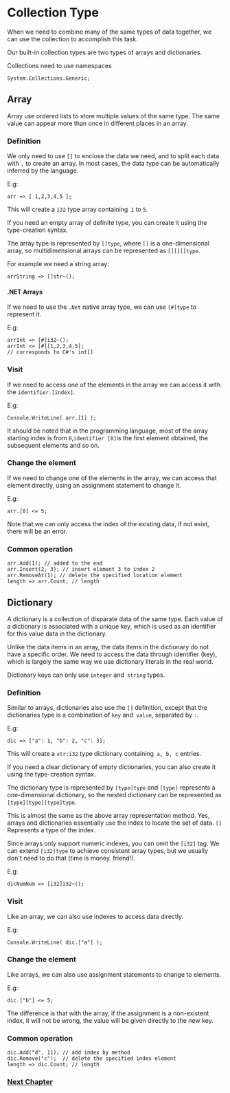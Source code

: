 # Collection Type
When we need to combine many of the same types of data together, we can use the collection to accomplish this task.

Our built-in collection types are two types of arrays and dictionaries.

Collections need to use namespaces
```
System.Collections.Generic;
```
## Array
Array use ordered lists to store multiple values ​​of the same type. The same value can appear more than once in different places in an array.
    
### Definition
We only need to use `[]` to enclose the data we need, and to split each data with `,` to create an array. In most cases, the data type can be automatically inferred by the language.

E.g:
```
arr => [ 1,2,3,4,5 ];
```
This will create a `i32` type array containing` 1` to `5`.

If you need an empty array of definite type, you can create it using the type-creation syntax.

The array type is represented by `[]type`, where `[]` is a one-dimensional array, so multidimensional arrays can be represented as `[][][]type`.

For example we need a string array:
```
arrString => []str~();
```
#### .NET Arrays
If we need to use the `.Net` native array type, we can use `[#]type` to represent it.

E.g:
```
arrInt => [#]i32~();
arrInt <= [#][1,2,3,4,5];
// corresponds to C#'s int[]
```
### Visit
If we need to access one of the elements in the array we can access it with the `identifier.[index]`.

E.g:
```
Console.WriteLine( arr.[1] );
```
It should be noted that in the programming language, most of the array starting index is from `0`,` identifier [0] `is the first element obtained, the subsequent elements and so on.
### Change the element
If we need to change one of the elements in the array, we can access that element directly, using an assignment statement to change it.

E.g:
```
arr.[0] <= 5;
```
Note that we can only access the index of the existing data, if not exist, there will be an error.
### Common operation
```
arr.Add(1); // added to the end
arr.Insert(2, 3); // insert element 3 to index 2
arr.RemoveAt(1); // delete the specified location element
length => arr.Count; // length
```
## Dictionary
A dictionary is a collection of disparate data of the same type. Each value of a dictionary is associated with a unique key, which is used as an identifier for this value data in the dictionary.

Unlike the data items in an array, the data items in the dictionary do not have a specific order. We need to access the data through identifier (key), which is largely the same way we use dictionary literals in the real world.

Dictionary keys can only use `integer` and` string` types.
### Definition
Similar to arrays, dictionaries also use the `[]` definition, except that the dictionaries type is a combination of `key` and` value`, separated by `:`.

E.g:
```
dic => ["a": 1, "b": 2, "c": 3];
```
This will create a `str:i32` type dictionary containing` a, b, c` entries.

If you need a clear dictionary of empty dictionaries, you can also create it using the type-creation syntax.

The dictionary type is represented by `[type]type` and `[type]` represents a one-dimensional dictionary, so the nested dictionary can be represented as `[type][type][type]type`.

This is almost the same as the above array representation method. Yes, arrays and dictionaries essentially use the index to locate the set of data. `[]` Represents a type of the index.

Since arrays only support numeric indexes, you can omit the `[i32]` tag. We can extend `[i32]type` to achieve consistent array types, but we usually don't need to do that (time is money. friend!).

E.g:
```
dicNumNum => [i32]i32~();
```
### Visit
Like an array, we can also use indexes to access data directly.

E.g:
```
Console.WriteLine( dic.["a"] );
```
### Change the element
Like arrays, we can also use assignment statements to change to elements.

E.g:
```
dic.["b"] <= 5;
```
The difference is that with the array, if the assignment is a non-existent index, it will not be wrong, the value will be given directly to the new key.
### Common operation
```
dic.Add("d", 11); // add index by method
dic.Remove("c");  // delete the specified index element
length => dic.Count; // length
```
### [Next Chapter](judgment.md)